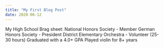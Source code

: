 ```yaml
---
title: "My First Blog Post"
date: 2020-06-12
---
```

My High School Brag sheet:
National Honors Society - Member
German Honors Society - President
District Elementary Orchestra - Volunteer (25-30 hours)
Graduated with a 4.0+ GPA
Played violin for 8+ years
